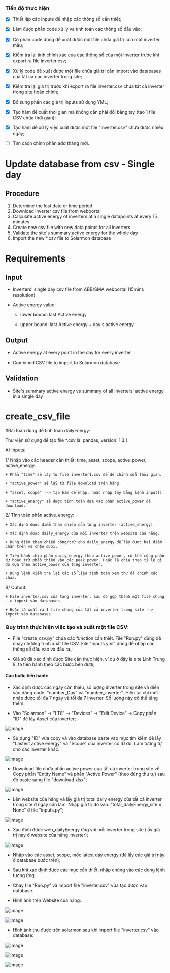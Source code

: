 ### Tiến độ thực hiện

+ [x] Thiết lập các inputs để nhập các thông số cần thiết;

+ [x] Làm được phần code xử lý và tính toán các thông số đầu vào;

+ [x] Có phần code dùng để xuất được một file chứa giá trị của một inverter mẫu;

+ [x] Kiểm tra lại tính chính xác của các thông số của một inverter trước khi export ra file inverter.csv;

+ [x] Xử lý code để xuất được một file chứa giá trị cần import vào databases của tất cả các inverter trong site;

+ [x] Kiểm tra lại giá trị trước khi export ra file inverter.csv chứa tất cả inverter trong site hoàn chỉnh;

+ [x] Bổ sung phần các giá trị inputs sử dụng YML;

+ [x] Tạo hàm để xuất thời gian mà không cần phải đổi bằng tay (tạo 1 file CSV chứa thời gian);

+ [x] Tạo hàm để xử lý việc xuất được một file "inverter.csv" chứa được nhiều ngày;

+ [ ] Tìm cách chỉnh phần add tháng mới.

# Update database from csv - Single day

## Procedure
1.	Determine the lost date or time period 
2.	Download inverter csv file from webportal
3.	Calculate active energy of inverters at a single datapoints at every 15 minutes 
4.  Create new csv file with new data points for all inverters 
4.	Validate the site's summary active energy for the whole day 
5.	Import the new *.csv file to Solarmon database

# Requirements
## Input
-  Inverters' single day csv file from ABB/SMA webportal (15mins resolution)

-  Active energy value: 

    + lower bound: last Active energy

    + upper bound: last Active energy + day's active energy

## Output
- Active energy at every point in the day for every inverter

- Combined CSV file to import to Solarmon database

## Validation
- Site's summary active energy vs summary of all inverters' active energy in a single day

# create_csv_file

#Bài toán dùng để tính toán dailyEnergy:

Thư viện sử dụng để tạo file *.csv là: pandas, version: 1.3.1

A/ Inputs:

1/ Nhập vào các header cần thiết: time, asset, scope, active_power, active_energy.

    + Phần "time" sẽ lấy từ file inverter1.csv để dễ chỉnh sửa thời gian.

    + "active_power" sẽ lấy từ file download trên hãng.

    + "asset, scope" --> tạo hàm để nhập, hoặc nhập tay bằng lệnh input().

    + "active_energy" sẽ được tính toán dựa vào phần active_power đã download.

2/ Tính toán phần active_energy:

    + Xác định được điểm tham chiếu của từng inverter (active_energy).

    + Xác định được daily_energy của mỗi inverter trên website của hãng.

    + Dùng điểm tham chiếu cộng/trừ cho daily_energy để lấy được hai điểm chặn trên và chặn dưới.

    + Tiến hành chia phần daily_energy theo active_power, có thể cộng phần dư hoặc trừ phần thiếu vào các peak power. Hoặc là chia theo tỉ lệ gì đó dựa theo active_power của từng inverter.

    + Dùng lệnh kiểm tra lại các số liệu tính toán xem thử đã chính xác chưa.

B/ Output:

    + File inverter.csv của từng inverter, sau đó gộp thành một file chung --> import vào databases.

    + Hoặc là xuất ra 1 file chung của tất cả inverter trong site --> import vào databases.  

### Quy trình thực hiện việc tạo và xuất một file CSV:

+ File "create_csv.py" chứa các function cần thiết. File "Run.py" dùng để chạy chương trình xuất file CSV. File "inputs.yml" dùng để nhập các thông số đầu vào và đầu ra.;

+ Giả sử đã xác định được Site cần thực hiện, ví dụ ở đây là site Linh Trung 8, ta tiến hành theo các bước bên dưới;

 #### Các bước tiến hành:

 + Xác định được các ngày còn thiếu, số lượng inverter trong site và điền vào dòng code: "number_Day" và "number_inverter". Hiện tại chỉ mới nhập được tối đa 7 ngày và tối đa 7 inverter. Số lượng này có thể tăng thêm.

 + Vào "Solarmon" -> "LT8" -> "Devices" -> "Edit Device" -> Copy phần "ID" để lấy Asset của inverter; 

 ![image](https://user-images.githubusercontent.com/87714271/130497398-baf6264f-51d0-44b5-87f5-8640b01c7a72.png)

 + Sử dụng "ID" vừa copy và vào database paste vào mục tìm kiếm để lấy "Lastest active energy" và "Scope" của inverter có ID đó. Làm tương tự cho các inverter khác. 

 ![image](https://user-images.githubusercontent.com/87714271/130497905-4b3ef417-8708-484e-9080-a47f4a813ca2.png)
 
 + Download file chứa phần active power của tất cả inverter trong site về. Copy phần "Entity Name" và phần "Active Power" (theo đúng thứ tự) sau đó paste sang file "download.xlsx"; 

 ![image](https://user-images.githubusercontent.com/87714271/130495687-456107b5-aef5-4664-b6e0-0ef7206e1550.png)

 + Lên website của hãng và lấy giá trị total daily energy của tất cả inverter trong site ở ngày cần làm. Nhập giá trị đó vào: "total_dailyEnergy_site = None" ở file "inputs.py"; 

 ![image](https://user-images.githubusercontent.com/87714271/130494020-fcf82d78-5927-4b77-9dd5-dbc57677aa19.png)

 + Xác định được web_dailyEnergy ứng với mỗi inverter trong site (lấy giá trị này ở website của hãng inverter); 

 ![image](https://user-images.githubusercontent.com/87714271/130494487-73e6562b-f56f-4456-915f-73505ff10838.png)

 + Nhập vào các asset, scope, mốc latest day energy (đã lấy các giá trị này ở database bước trên);

 + Sau khi xác định được các mục cần thiết, nhập chúng vào các dòng lệnh tương ứng.

 + Chạy file "Run.py" và import file "inverter.csv" vừa tạo được vào database.

 + Hình ảnh trên Website của hãng: 

 ![image](https://user-images.githubusercontent.com/87714271/130494382-165a658c-8408-42a8-a950-639fd16a7feb.png) 

 ![image](https://user-images.githubusercontent.com/87714271/130494020-fcf82d78-5927-4b77-9dd5-dbc57677aa19.png)


 + Hình ảnh thu được trên solarmon sau khi import file "inverter.csv" vào database: 
 
 ![image](https://user-images.githubusercontent.com/87714271/130495463-118abe90-21a3-44e2-b2f4-2670aed9265c.png) 

 ![image](https://user-images.githubusercontent.com/87714271/130495511-1a4a7bda-6eaa-48f6-81e7-e94a10373ee6.png) 

 ![image](https://user-images.githubusercontent.com/87714271/130499788-7a51ba8e-f74d-468b-a42d-987e8a6e0423.png)


 
